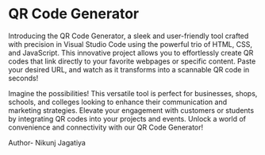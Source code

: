 # QR Code Generator

Introducing the QR Code Generator, a sleek and user-friendly tool crafted with precision in Visual Studio Code using the powerful trio of HTML, CSS, and JavaScript. This innovative project allows you to effortlessly create QR codes that link directly to your favorite webpages or specific content. Paste your desired URL, and watch as it transforms into a scannable QR code in seconds!

Imagine the possibilities! This versatile tool is perfect for businesses, shops, schools, and colleges looking to enhance their communication and marketing strategies. Elevate your engagement with customers or students by integrating QR codes into your projects and events. Unlock a world of convenience and connectivity with our QR Code Generator!

Author- Nikunj Jagatiya
